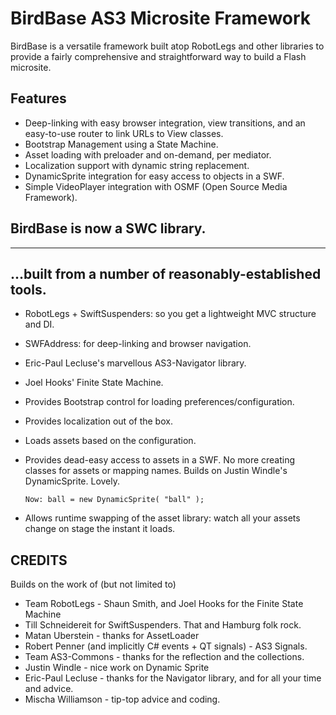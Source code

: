 # BirdBase AS3 Microsite Framework

BirdBase is a versatile framework built atop RobotLegs and other libraries to provide a fairly comprehensive and straightforward way to build a Flash microsite.

## Features

*	Deep-linking with easy browser integration, view transitions, and an easy-to-use router to link URLs to View classes.
*	Bootstrap Management using a State Machine.
*	Asset loading with preloader and on-demand, per mediator.
*	Localization support with dynamic string replacement.
*	DynamicSprite integration for easy access to objects in a SWF.
*	Simple VideoPlayer integration with OSMF (Open Source Media Framework).

## BirdBase is now a SWC library.

---


## ...built from a number of reasonably-established tools.

*	RobotLegs + SwiftSuspenders: so you get a lightweight MVC structure and DI.
* 	SWFAddress: for deep-linking and browser navigation.
*	Eric-Paul Lecluse's marvellous AS3-Navigator library.
* 	Joel Hooks' Finite State Machine.
* 	Provides Bootstrap control for loading preferences/configuration.
* 	Provides localization out of the box.
* 	Loads assets based on the configuration.
*	Provides dead-easy access to assets in a SWF. No more creating classes for assets or mapping names. Builds on
Justin Windle's DynamicSprite. Lovely.

		Now: ball = new DynamicSprite( "ball" );

*	Allows runtime swapping of the asset library: watch all your assets change on stage the instant it loads.

## CREDITS

Builds on the work of (but not limited to)

*	Team RobotLegs - Shaun Smith, and Joel Hooks for the Finite State Machine
*	Till Schneidereit for SwiftSuspenders. That and Hamburg folk rock.
*	Matan Uberstein - thanks for AssetLoader
*	Robert Penner (and implicitly C# events + QT signals) - AS3 Signals.
*	Team AS3-Commons - thanks for the reflection and the collections.
*	Justin Windle - nice work on Dynamic Sprite
*	Eric-Paul Lecluse - thanks for the Navigator library, and for all your time and advice.
*	Mischa Williamson - tip-top advice and coding.

